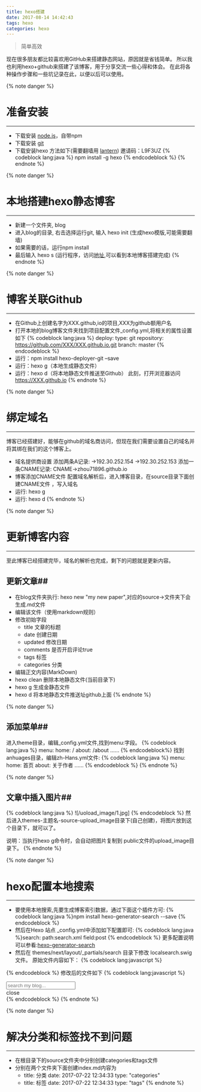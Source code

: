 ```yaml
---
title: hexo搭建
date: 2017-08-14 14:42:43
tags: hexo
categories: hexo
---
```

<blockquote class="blockquote-center">简单高效</blockquote>
现在很多朋友都比较喜欢用GitHub来搭建静态网站，原因就是省钱简单。
所以我也利用hexo+github来搭建了该博客，用于分享交流一些心得和体会。
在此将各种操作步骤和一些坑记录在此，以便以后可以使用。


{% note danger %} 
# 准备安装 # 
---
* 下载安装 [node.js](https://nodejs.org/zh-cn/)，自带npm
* 下载安装 [git](https://git-scm.com/)
* 下载安装hexo 方法如下(需要翻墙用 [lantern](https://github.com/getlantern/lantern)) 邀请码：L9F3UZ
{% codeblock lang:java %} npm install -g hexo
{% endcodeblock %} 
{% endnote %}

{% note danger %} 
# 本地搭建hexo静态博客
---
* 新建一个文件夹, blog
* 进入blog的目录, 右击选择运行git, 输入 hexo init (生成hexo模版,可能需要翻墙)
* 如果需要的话，运行npm install
* 最后输入 hexo s (运行程序，访问[地址](https://localhost:400),可以看到本地博客搭建完成)
{% endnote %}

{% note danger %} 
# 博客关联Github
---
* 在Github上创建名字为XXX.github,io的项目,XXX为github额用户名
* 打开本地的blog博客文件夹找到项目配置文件_config.yml,将相关的属性设置如下
{% codeblock lang:java %} deploy:
  type: git
  repository: https://github.com/XXX/XXX.github.io.git
  branch: master
{% endcodeblock %} 
* 运行：npm install hexo-deployer-git –save
* 运行：hexo g（本地生成静态文件）
* 运行：hexo d（将本地静态文件推送至Github）
此刻，打开浏览器访问 https://XXX.github.io
{% endnote %} 

{% note danger %} 
# 绑定域名
---
博客已经搭建好，能够在github的域名商访问，但现在我们需要设置自己的域名并将其绑在我们的这个博客上。
* 域名提供商设置
  添加两条A记录:
  ->192.30.252.154
  ->192.30.252.153
  添加一条CNAME记录:
    CNAME->zhou71896.github.io
* 博客添加CNAME文件
    配置域名解析后，进入博客目录，在source目录下面创建CNAME文件 ，写入域名
* 运行: hexo g
* 运行: hexo d
{% endnote %} 

{% note danger %} 
# 更新博客内容 #
---
 至此博客已经搭建完毕，域名的解析也完成，剩下的问题就是更新内容。
## 更新文章##  
* 在blog文件夹执行: hexo new "my new paper",对应的source->文件夹下会生成.md文件
* 编辑该文件（使用markdown规则）
* 修改初始字段
    * title 文章的标题
    * date 创建日期
    * updated 修改日期
    * comments 是否开启评论true
    * tags 标签
    * categories 分类
* 编辑正文内容(MarkDown)
* hexo clean 删除本地静态文件(当前目录下)
* hexo g 生成金静态文件
* hexo d 将本地静态文件推送址github上面 
{% endnote %} 

{% note danger %} 
## 添加菜单## 
进入theme目录，编辑_config.yml文件,找到menu:字段。
{% codeblock lang:java %} menu:
    home: /
    about: /about
    ......
{% endcodeblock%}
找到anhuages目录，编辑zh-Hans.yml文件:
{% codeblock lang:java %} menu:
    home: 首页
    about: 关于作者
    ......
{% endcodeblock %}
{% endnote %} 

{% note danger %} 
## 文章中插入图片## 
{% codeblock lang:java %} ![/uoload_image/1.jpg]
{% endcodeblock %}
然后进入themes-主题名-source-upload_image目录下(自己创建)，将图片放到这个目录下，就可以了。

说明：当执行hexo g命令时，会自动把图片复制到 public文件的upload_image目录下。
{% endnote %}

{% note danger %} 
# hexo配置本地搜索 #
---
* 要使用本地搜索,先要生成博客索引数据，通过下面这个插件方可:
{% codeblock lang:java %}npm install hexo-generator-search --save
{% endcodeblock %}
* 然后在Hexo 站点 _config.yml中添加如下配置即可:
{% codeblock lang:java %}search:
    path:search.xml
    field:post
{% endcodeblock %}
更多配置说明可以参看:[hexo-generator-search](https://github.com/PaicHyperionDev/hexo-generator-search)
* 然后在  themes/next/layout/_partials/search 目录下修改 localsearch.swig 文件。
原始文件内容如下：
{% codeblock lang:javascript %}
 <script type="text/javascript">
     var search_path = "<%= config.search.path %>";
     if (search_path.length == 0) {
     	search_path = "search.xml";
     }
     var path = "<%= config.root %>" + search_path;
     searchFunc(path, 'local-search-input', 'local-search-result');
 </script>
{% endcodeblock %}
修改后的文件如下
{% codeblock lang:javascript %}
<div class="popup">
 <span class="search-icon fa fa-search"></span>
 <input type="text" id="local-search-input" placeholder="search my blog...">
 <div id="local-search-result"></div>
 <span class="popup-btn-close">close</span>
</div>
{% endcodeblock %}
{% endnote %} 

{% note danger %} 
# 解决分类和标签找不到问题 #
---
* 在根目录下的source文件夹中分别创建categories和tags文件
* 分别在两个文件夹下面创建index.md内容为
    * title: 分类 
    date: 2017-07-22 12:34:33
    type: "categories"
    * title: 标签 
    date: 2017-07-22 12:34:33
    type: "tags"
{% endnote %}






